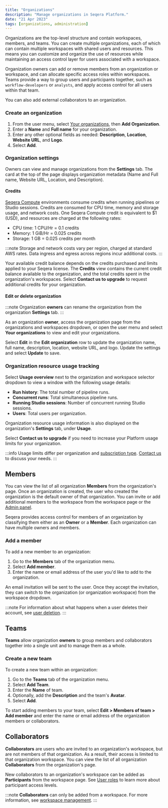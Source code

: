 ```yaml
---
title: "Organizations"
description: "Manage organizations in Seqera Platform."
date: "21 Apr 2023"
tags: [organizations, administration]
---
```


Organizations are the top-level structure and contain workspaces, members, and teams. You can create multiple organizations, each of which can contain multiple workspaces with shared users and resources. This means you can customize and organize the use of resources while maintaining an access control layer for users associated with a workspace.

Organization owners can add or remove members from an organization or workspace, and can allocate specific access roles within workspaces. Teams provide a way to group users and participants together, such as `workflow-developers` or `analysts`, and apply access control for all users within that team.

You can also add external collaborators to an organization.

### Create an organization

1. From the user menu, select [Your organizations](https://cloud.seqera.io/orgs), then **Add Organization**.
2. Enter a **Name** and **Full name** for your organization.
3. Enter any other optional fields as needed: **Description**, **Location**, **Website URL**, and **Logo**.
4. Select **Add**.

### Organization settings 

Owners can view and manage organizations from the **Settings** tab. The card at the top of the page displays organization metadata (Name and Full name, Website URL, Location, and Description).

#### Credits 

[Seqera Compute](../compute-envs/seqera-compute) environments consume credits when running pipelines or Studio sessions. Credits are consumed for CPU time, memory and storage usage, and network costs. One Seqera Compute credit is equivalent to $1 (USD), and resources are charged at the following rates:
- CPU time: 1 CPU/Hr = 0.1 credits
- Memory: 1 GiB/Hr = 0.025 credits 
- Storage: 1 GB = 0.025 credits per month 

:::note 
Storage and network costs vary per region, charged at standard AWS rates. Data ingress and egress across regions incur additional costs. 
:::

Your available credit balance depends on the credits purchased and limits applied to your Seqera license. The **Credits** view contains the current credit balance available to the organization, and the total credits spent in the organization's workspaces. Select **Contact us to upgrade** to request additional credits for your organization. 

#### Edit or delete organization 

:::note
Organization **owners** can rename the organization from the organization **Settings** tab.
:::

As an organization **owner**, access the organization page from the organizations and workspaces dropdown, or open the user menu and select **Your organizations** to view and edit your organizations.

Select **Edit** in the **Edit organization** row to update the organization name, full name, description, location, website URL, and logo. Update the settings and select **Update** to save.

### Organization resource usage tracking 

Select **Usage overview** next to the organization and workspace selector dropdown to view a window with the following usage details:

- **Run history**: The total number of pipeline runs. 
- **Concurrent runs**: Total simultaneous pipeline runs.
- **Running Studio sessions**: Number of concurrent running Studio sessions.
- **Users**: Total users per organization. 

Organization resource usage information is also displayed on the organization's **Settings** tab, under **Usage**. 

Select **Contact us to upgrade** if you need to increase your Platform usage limits for your organization. 

:::info
Usage limits differ per organization and [subscription type](https://seqera.io/pricing/). [Contact us](https://seqera.io/contact-us/) to discuss your needs. 
:::

## Members

You can view the list of all organization **Members** from the organization's page. Once an organization is created, the user who created the organization is the default owner of that organization. You can invite or add additional members to the workspace from the workspace page or the [Admin panel](../administration/overview).

Seqera provides access control for members of an organization by classifying them either as an **Owner** or a **Member**. Each organization can have multiple owners and members.

### Add a member

To add a new member to an organization:

1. Go to the **Members** tab of the organization menu.
2. Select **Add member**.
3. Enter the name or email address of the user you'd like to add to the organization.

An email invitation will be sent to the user. Once they accept the invitation, they can switch to the organization (or organization workspace) from the workspace dropdown.

:::note
For information about what happens when a user deletes their account, see [user deletion](../data-privacy/overview#user-deletion).
:::

## Teams

**Teams** allow organization **owners** to group members and collaborators together into a single unit and to manage them as a whole.

### Create a new team

To create a new team within an organization:

1. Go to the **Teams** tab of the organization menu.
2. Select **Add Team**.
3. Enter the **Name** of team.
4. Optionally, add the **Description** and the team's **Avatar**.
5. Select **Add**.

To start adding members to your team, select **Edit > Members of team > Add member** and enter the name or email address of the organization members or collaborators.

## Collaborators

**Collaborators** are users who are invited to an organization's workspace, but are not members of that organization. As a result, their access is limited to that organization workspace. You can view the list of all organization **Collaborators** from the organization's page.

New collaborators to an organization's workspace can be added as **Participants** from the workspace page. See [User roles](./roles) to learn more about participant access levels.

:::note
**Collaborators** can only be added from a workspace. For more information, see [workspace management](./workspace-management#create-a-new-workspace).
:::
